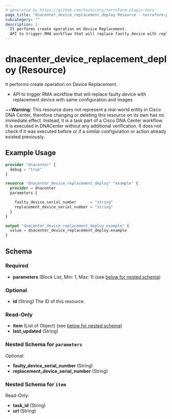 ```yaml
---
# generated by https://github.com/hashicorp/terraform-plugin-docs
page_title: "dnacenter_device_replacement_deploy Resource - terraform-provider-dnacenter"
subcategory: ""
description: |-
  It performs create operation on Device Replacement.
  API to trigger RMA workflow that will replace faulty device with replacement device with same configuration and images
---
```


# dnacenter_device_replacement_deploy (Resource)

It performs create operation on Device Replacement.

- API to trigger RMA workflow that will replace faulty device with replacement device with same configuration and images

~>**Warning:**
This resource does not represent a real-world entity in Cisco DNA Center, therefore changing or deleting this resource on its own has no immediate effect.
Instead, it is a task part of a Cisco DNA Center workflow. It is executed in DNACenter without any additional verification. It does not check if it was executed before or if a similar configuration or action already existed previously.

## Example Usage

```terraform
provider "dnacenter" {
  debug = "true"
}

resource "dnacenter_device_replacement_deploy" "example" {
  provider = dnacenter
  parameters {

    faulty_device_serial_number      = "string"
    replacement_device_serial_number = "string"
  }
}

output "dnacenter_device_replacement_deploy_example" {
  value = dnacenter_device_replacement_deploy.example
}
```

<!-- schema generated by tfplugindocs -->
## Schema

### Required

- **parameters** (Block List, Min: 1, Max: 1) (see [below for nested schema](#nestedblock--parameters))

### Optional

- **id** (String) The ID of this resource.

### Read-Only

- **item** (List of Object) (see [below for nested schema](#nestedatt--item))
- **last_updated** (String)

<a id="nestedblock--parameters"></a>
### Nested Schema for `parameters`

Optional:

- **faulty_device_serial_number** (String)
- **replacement_device_serial_number** (String)


<a id="nestedatt--item"></a>
### Nested Schema for `item`

Read-Only:

- **task_id** (String)
- **url** (String)


